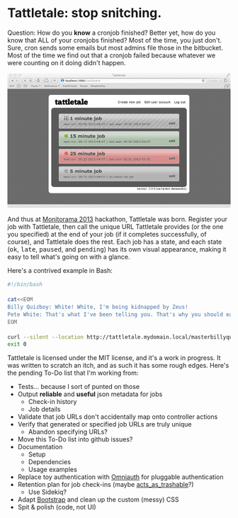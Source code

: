 # Tattletale: stop snitching.

Question: How do you **know** a cronjob finished?
Better yet, how do you know that ALL of your cronjobs finished? Most of the time, you just don't. Sure, cron sends some emails but most admins file those in the bitbucket. Most of the time we find out that a cronjob failed because whatever we were counting on it doing didn't happen.

![Tattletale screenshot](/doc/screenshots/tattletale.jpg?raw=true)

And thus at [Monitorama 2013](http://monitorama.com) hackathon, Tattletale was born. Register your job with Tattletale, then call the unique URL Tattletale provides (or the one you specified) at the end of your job (if it completes successfully, of course), and Tattletale does the rest. Each job has a state, and each state (<tt>ok</tt>, <tt>late</tt>, <tt>paused</tt>, and <tt>pending</tt>) has its own visual appearance, making it easy to tell what's going on with a glance.

Here's a contrived example in Bash:
```bash
#!/bin/bash

cat<<EOM
Billy Quizboy: White! White, I'm being kidnapped by Zeus!
Pete White: That's what I've been telling you. That's why you should eat more fiber.
EOM

curl --silent --location http://tattletale.mydomain.local/masterbillyquizboy
exit 0
```

Tattletale is licensed under the MIT license, and it's a work in progress. It was written to scratch an itch, and as such it has some rough edges. Here's the pending To-Do list that I'm working from:

* Tests... because I sort of punted on those
* Output **reliable** and **useful** json metadata for jobs
  * Check-in history
  * Job details
* Validate that job URLs don't accidentally map onto controller actions
* Verify that generated or specified job URLs are truly unique
    * Abandon specifying URLs?
* Move this To-Do list into github issues?
* Documentation
  * Setup
  * Dependencies
  * Usage examples
* Replace toy authentication with [Omniauth](https://github.com/intridea/omniauth) for pluggable authentication
* Retention plan for job check-ins (maybe [acts_as_trashable](https://github.com/bdurand/acts_as_trashable)?)
  * Use Sidekiq?
* Adapt [Bootstrap](http://twitter.github.com/bootstrap/) and clean up the custom (messy) CSS
* Spit & polish (code, not UI)
